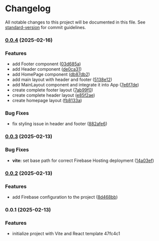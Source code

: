 # Changelog

All notable changes to this project will be documented in this file. See [standard-version](https://github.com/conventional-changelog/standard-version) for commit guidelines.

### [0.0.4](https://github.com/JakubOpyd/UnderTheLens/compare/v0.0.3...v0.0.4) (2025-02-16)


### Features

* add Footer component ([03d685a](https://github.com/JakubOpyd/UnderTheLens/commit/03d685a2ce1347ad57a6fccde739d568d5c5fc37))
* add Header component ([de0ca31](https://github.com/JakubOpyd/UnderTheLens/commit/de0ca31fcfc0ba7a521455b056b93e69e1d67e7c))
* add HomePage component ([db87db2](https://github.com/JakubOpyd/UnderTheLens/commit/db87db2fc0b53a2c41615244617079cd7f286a2a))
* add main layout with header and footer ([5138e12](https://github.com/JakubOpyd/UnderTheLens/commit/5138e129a76e77e9f5691dd4fcdc79309a52bf86))
* add MainLayout component and integrate it into App ([7e6f7de](https://github.com/JakubOpyd/UnderTheLens/commit/7e6f7dee9ad66dc83b66c38593a4467ab1eb2471))
* create complete footer layout ([7ab99f0](https://github.com/JakubOpyd/UnderTheLens/commit/7ab99f047978c03a25a822a1817b078dac3e8b3d))
* create complete header layout ([e85f2ae](https://github.com/JakubOpyd/UnderTheLens/commit/e85f2ae07bbf0abf379b05db9c9f43e0cecfa3b0))
* create homepage layout ([fb8133a](https://github.com/JakubOpyd/UnderTheLens/commit/fb8133a4c1b6906e3e02f8ec6c0db97998caf0ca))


### Bug Fixes

* fix styling issue in header and footer ([882afe6](https://github.com/JakubOpyd/UnderTheLens/commit/882afe61a0ad6d3d08e6752a56aa7e7c3c335563))

### [0.0.3](https://github.com/JakubOpyd/UnderTheLens/compare/v0.0.2...v0.0.3) (2025-02-13)


### Bug Fixes

* **vite:** set base path for correct Firebase Hosting deployment ([14a03ef](https://github.com/JakubOpyd/UnderTheLens/commit/14a03ef854e79c184ee8617f82df9897984f9cae))

### [0.0.2](https://github.com/JakubOpyd/UnderTheLens/compare/v0.0.1...v0.0.2) (2025-02-13)


### Features

* add Firebase configuration to the project ([8d468bb](https://github.com/JakubOpyd/UnderTheLens/commit/8d468bbcf1586d304ff8c95812180abf7c2441ad))

### 0.0.1 (2025-02-13)


### Features

* initialize project with Vite and React template 47fc4c1
